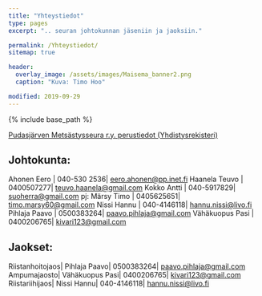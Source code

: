 ```yaml
---
title: "Yhteystiedot"
type: pages
excerpt: ".. seuran johtokunnan jäseniin ja jaoksiin."

permalink: /Yhteystiedot/
sitemap: true

header:
  overlay_image: /assets/images/Maisema_banner2.png
  caption: "Kuva: Timo Hoo"

modified: 2019-09-29
---
```


{% include base_path %}

<a target = "_blank" href = "https://yhdistysrekisteri.prh.fi/basicinformation?businessId=2068460-6">Pudasjärven Metsästysseura r.y. perustiedot (Yhdistysrekisteri)</a>

## Johtokunta:

Ahonen Eero |  040-530 2536| <eero.ahonen@pp.inet.fi>
Haanela Teuvo | 0400507277| <teuvo.haanela@gmail.com>
Kokko Antti | 040-5917829| <suoherra@gmail.com>
pj: Märsy Timo |  0405625651|  <timo.marsy60@gmail.com>
Nissi Hannu |  040-4146118|  <hannu.nissi@livo.fi>
Pihlaja Paavo | 0500383264| <paavo.pihlaja@gmail.com>
Vähäkuopus Pasi |  0400206765|  <kivari123@gmail.com>

## Jaokset:

Riistanhoitojaos| Pihlaja Paavo| 0500383264| <paavo.pihlaja@gmail.com>
Ampumajaosto| Vähäkuopus Pasi|  0400206765|  <kivari123@gmail.com>
Riistariihijaos| Nissi Hannu|  040-4146118|  <hannu.nissi@livo.fi>
